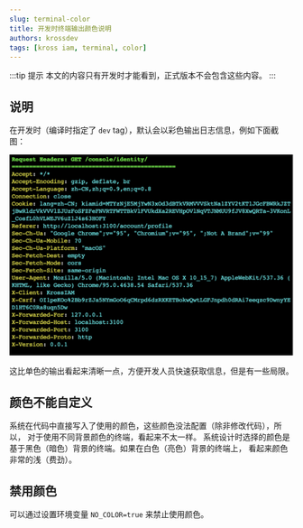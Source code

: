 ```yaml
---
slug: terminal-color
title: 开发时终端输出颜色说明
authors: krossdev
tags: [kross iam, terminal, color]
---
```


:::tip 提示
本文的内容只有开发时才能看到，正式版本不会包含这些内容。
:::

## 说明

在开发时（编译时指定了 `dev` tag），默认会以彩色输出日志信息，例如下面截图：

<!--truncate-->

![屏幕截图](./screenshot.png)

这比单色的输出看起来清晰一点，方便开发人员快速获取信息，但是有一些局限。

## 颜色不能自定义

系统在代码中直接写入了使用的颜色，这些颜色没法配置（除非修改代码），所以，
对于使用不同背景颜色的终端，看起来不太一样。
系统设计时选择的颜色是基于黑色（暗色）背景的终端。如果在白色（亮色）背景的终端上，
看起来颜色非常的浅（费劲）。

## 禁用颜色

可以通过设置环境变量 `NO_COLOR=true` 来禁止使用颜色。
